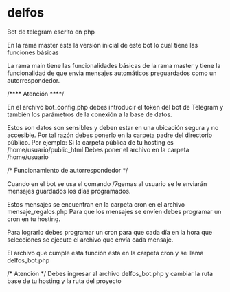 # delfos
Bot de telegram escrito en php

En la rama master esta la versión inicial de este bot
lo cual tiene las funciones básicas

La rama main tiene las funcionalidades básicas de la rama master
y tiene la funcionalidad de que envia mensajes automáticos preguardados
como un autorrespondedor.

/**** Atención ****/

En el archivo bot_config.php debes introducir el token del bot de Telegram
y también los parámetros de la conexión a la base de datos.

Estos son datos son sensibles y deben estar en una ubicación segura y 
no accesible. Por tal razón debes ponerlo en la carpeta padre del 
directorio público.
Por ejemplo: Si la carpeta pública de tu hosting es 
/home/usuario/public_html 
Debes poner el archivo en la carpeta /home/usuario

/* Funcionamiento de autorrespondedor */
 
Cuando en el bot se usa el comando /7gemas al usuario se le enviarán
mensajes guardados los días programados.

Estos mensajes se encuentran en la carpeta cron en el archivo 
mensaje_regalos.php
Para que los mensajes se envíen debes programar un cron en tu hosting.

Para lograrlo debes programar un cron para que cada día en la hora
que selecciones se ejecute el archivo que envía cada mensaje.

El archivo que cumple esta función esta en la  carpeta cron y se llama
 delfos_bot.php

/* Atención */
 Debes ingresar al archivo delfos_bot.php y cambiar la ruta base de tu hosting
 y la ruta del proyecto




